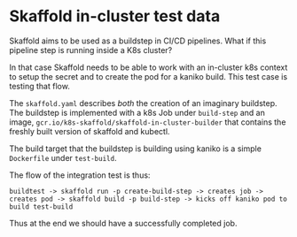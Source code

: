# Skaffold in-cluster test data 

Skaffold aims to be used as a buildstep in CI/CD pipelines. 
What if this pipeline step is running inside a K8s cluster?
 
In that case Skaffold needs to be able to work with an in-cluster k8s context to setup the secret and to create the pod for a kaniko build. 
This test case is testing that flow.
 
The `skaffold.yaml` describes _both_ the creation of an imaginary buildstep.
The buildstep is implemented with a k8s Job under `build-step` and an image,
 `gcr.io/k8s-skaffold/skaffold-in-cluster-builder` that contains the freshly built version of skaffold and kubectl.

The build target that the buildstep is building using kaniko is a simple `Dockerfile` under `test-build`.

The flow of the integration test is thus: 

`buildtest -> skaffold run -p create-build-step -> creates job -> creates pod -> skaffold build -p build-step -> kicks off kaniko pod to build test-build` 

Thus at the end we should have a successfully completed job.
